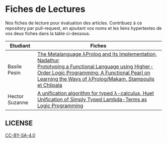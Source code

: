 # Fiches de Lectures

Nos fiches de lecture pour évaluation des articles. Contribuez à ce repository par pull-request, en ajoutant vos noms et les liens hypertextes de vos deux fiches dans la table ci-dessous.

| Etudiant     | Fiches                                                                            |
|--------------|-----------------------------------------------------------------------------------|
| Basile Pesin | [The Metalanguage λProlog and Its Implementation, Nadathur](basile/Nadathur01.md)<br>[Prototyping a Functional Language using Higher-Order Logic Programming: A Functional Pearl on Learning the Ways of λProlog/Makam, Stampoulis et Chlipala](basile/Stampoulis18.md)             |
| Hector Suzanne | [A unification algorithm for typed λ-calculus, Huet](hector/Huet74.md)<br>[Unification of Simply Typed Lambda-Terms as Logic Programming](hector/Miller91.md) |                                                                                                       

## LICENSE

[CC-BY-SA-4.0](./LICENSE.txt)
